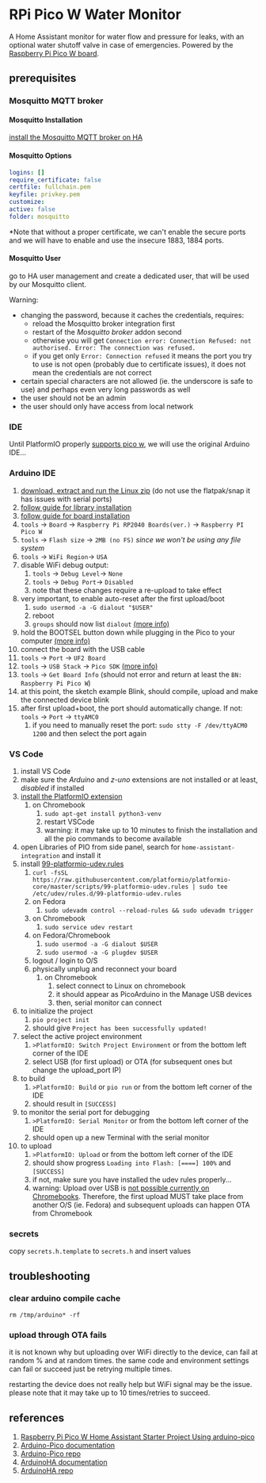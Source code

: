# RPi Pico W Water Monitor

A Home Assistant monitor for water flow and pressure for leaks, with an optional water shutoff valve in case of emergencies. Powered by the [Raspberry Pi Pico W board](https://www.raspberrypi.com/documentation/microcontrollers/raspberry-pi-pico.html).

## prerequisites

### Mosquitto MQTT broker

#### Mosquitto Installation

[install the Mosquitto MQTT broker on HA](https://github.com/home-assistant/addons/blob/master/mosquitto/DOCS.md)

#### Mosquitto Options

```yaml
logins: []
require_certificate: false
certfile: fullchain.pem
keyfile: privkey.pem
customize:
active: false
folder: mosquitto
```

\*Note that without a proper certificate, we can't enable the secure ports and we will have to enable and use the insecure 1883, 1884 ports.

#### Mosquitto User

go to HA user management and create a dedicated user, that will be used by our Mosquitto client.

Warning:

- changing the password, because it caches the credentials, requires:
  - reload the Mosquitto broker integration first
  - restart of the _Mosquitto broker_ addon second
  - otherwise you will get `Connection error: Connection Refused: not authorised. Error: The connection was refused.`
  - if you get only `Error: Connection refused` it means the port you try to use is not open (probably due to certificate issues), it does not mean the credentials are not correct
- certain special characters are not allowed (ie. the underscore is safe to use) and perhaps even very long passwords as well
- the user should not be an admin
- the user should only have access from local network

### IDE

Until PlatformIO properly [supports pico w](https://github.com/platformio/platform-raspberrypi/pull/36), we will use the original Arduino IDE...

### Arduino IDE

1. [download, extract and run the Linux zip](https://www.arduino.cc/en/software) (do not use the flatpak/snap it has issues with serial ports)
1. [follow guide for library installation](https://dawidchyrzynski.github.io/arduino-home-assistant/documents/getting-started/installation.html#arduino-ide)
1. [follow guide for board installation](https://arduino-pico.readthedocs.io/en/latest/install.html#installing-via-arduino-boards-manager)
1. `tools` -> `Board` -> `Raspberry Pi RP2040 Boards(ver.)` -> `Raspberry PI Pico W`
1. `tools` -> `Flash size` -> `2MB (no FS)` _since we won't be using any file system_
1. `tools` -> `WiFi Region`-> `USA`
1. disable WiFi debug output:
   1. `tools` -> `Debug Level`-> `None`
   1. `tools` -> `Debug Port`-> `Disabled`
   1. note that these changes require a re-upload to take effect
1. very important, to enable auto-reset after the first upload/boot
   1. `sudo usermod -a -G dialout "$USER"`
   1. reboot
   1. `groups` should now list `dialout` [(more info)](https://support.arduino.cc/hc/en-us/articles/360016495679-Fix-port-access-on-Linux)
1. hold the BOOTSEL button down while plugging in the Pico to your computer [(more info)](https://arduino-pico.readthedocs.io/en/latest/install.html#uploading-sketches)
1. connect the board with the USB cable
1. `tools` -> `Port` -> `UF2 Board`
1. `tools` -> `USB Stack` -> `Pico SDK` [(more info)](https://arduino-pico.readthedocs.io/en/latest/usb.html)
1. `tools` -> `Get Board Info` (should not error and return at least the `BN: Raspberry Pi Pico W`)
1. at this point, the sketch example Blink, should compile, upload and make the connected device blink
1. after first upload+boot, the port should automatically change. If not: `tools` -> `Port` -> `ttyAMC0`
   1. if you need to manually reset the port: `sudo stty -F /dev/ttyACM0 1200` and then select the port again

### VS Code

1. install VS Code
1. make sure the _Arduino_ and _z-uno_ extensions are not installed or at least, _disabled_ if installed
1. [install the PlatformIO extension](https://platformio.org/platformio-ide)
   1. on Chromebook
      1. `sudo apt-get install python3-venv`
      1. restart VSCode
      1. warning: it may take up to 10 minutes to finish the installation and all the pio commands to become available
1. open Libraries of PIO from side panel, search for `home-assistant-integration` and install it
1. install [99-platformio-udev.rules](https://docs.platformio.org/en/latest/core/installation/udev-rules.html)
   1. `curl -fsSL https://raw.githubusercontent.com/platformio/platformio-core/master/scripts/99-platformio-udev.rules | sudo tee /etc/udev/rules.d/99-platformio-udev.rules`
   1. on Fedora
      1. `sudo udevadm control --reload-rules && sudo udevadm trigger`
   1. on Chromebook
      1. `sudo service udev restart`
   1. on Fedora/Chromebook
      1. `sudo usermod -a -G dialout $USER`
      1. `sudo usermod -a -G plugdev $USER`
   1. logout / login to O/S
   1. physically unplug and reconnect your board
      1. on Chromebook
         1. select connect to Linux on chromebook
         1. it should appear as PicoArduino in the Manage USB devices
         1. then, serial monitor can connect
1. to initialize the project
   1. `pio project init`
   1. should give `Project has been successfully updated!`
1. select the active project environment
    1. `>PlatformIO: Switch Project Environment` or from the bottom left corner of the IDE
    1. select USB (for first upload) or OTA (for subsequent ones but change the upload_port IP)
1. to build
   1. `>PlatformIO: Build` or `pio run` or from the bottom left corner of the IDE
   1. should result in `[SUCCESS]`
1. to monitor the serial port for debugging
   1. `>PlatformIO: Serial Monitor` or from the bottom left corner of the IDE
   1. should open up a new Terminal with the serial monitor
1. to upload
   1. `>PlatformIO: Upload` or from the bottom left corner of the IDE
   1. should show progress `Loading into Flash: [====] 100%` and `[SUCCESS]`
   1. if not, make sure you have installed the udev rules properly...
   1. warning: Upload over USB is [not possible currently on Chromebooks](https://bugs.chromium.org/p/chromium/issues/detail?id=980456). Therefore, the first upload MUST take place from another O/S (ie. Fedora) and subsequent uploads can happen OTA from Chromebook

### secrets

copy `secrets.h.template` to `secrets.h` and insert values

## troubleshooting

### clear arduino compile cache

`rm /tmp/arduino* -rf`

### upload through OTA fails

it is not known why but uploading over WiFi directly to the device, can fail at random % and at random times.
the same code and environment settings can fail or succeed just be retrying multiple times.

restarting the device does not really help but WiFi signal may be the issue.
please note that it may take up to 10 times/retries to succeed.

## references

1. [Raspberry Pi Pico W Home Assistant Starter Project Using arduino-pico](https://github.com/daniloc/PicoW_HomeAssistant_Starter)
1. [Arduino-Pico documentation](https://arduino-pico.readthedocs.io/en/latest/)
1. [Arduino-Pico repo](https://github.com/earlephilhower/arduino-pico)
1. [ArduinoHA documentation](https://dawidchyrzynski.github.io/arduino-home-assistant/)
1. [ArduinoHA repo](https://github.com/dawidchyrzynski/arduino-home-assistant/)
